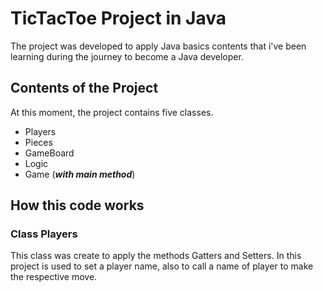 # <strong>TicTacToe Project in Java</strong>

 <p>The project was developed to apply Java basics contents that i've been learning during the journey to become a Java developer.</p>

## <strong>Contents of the Project</strong>

At this moment, the project contains five classes.
 - Players
 - Pieces
 - GameBoard
 - Logic
 - Game (***with main method***)

 ## <strong>How this code works</strong>
 
 ### Class <strong>Players</strong>

<p>This class was create to apply the methods Gatters and Setters. In this project is used to set a player name, also to call a name of player to make the respective move.</p>

 
 
